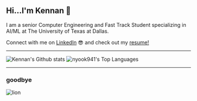 ## Hi...I'm Kennan 🤠

I am a senior Computer Engineering and Fast Track Student specializing in AI/ML at The University of Texas at Dallas. 


Connect with me on [LinkedIn](https://www.linkedin.com/in/kennan-wu/) 😎
and check out my [resume!](https://www.linkedin.com/in/kennan-wu/overlay/1635549426217/single-media-viewer/?profileId=ACoAADUsGEcBv183WZegJK17vKYv6KnSsgOmsT4)

---

![Kennan's Github stats](https://github-readme-stats.vercel.app/api?username=nyook941&theme=dracula&show_icons=true&hide_border=true&count_private=true)
![nyook941's Top Languages](https://github-readme-stats.vercel.app/api/top-langs/?username=nyook941&theme=dracula&show_icons=true&hide_border=true&layout=compact)

---
### goodbye 
![lion](liondance.gif)

